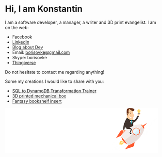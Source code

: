 # Hi, I am Konstantin
I am a software developer, a manager, a writer and 3D print evangelist.
I am on the web:

 - [Facebook](https://www.facebook.com/konstantin.borisov.121)
 - [LinkedIn](https://www.linkedin.com/in/borisovke/)
 - [Blog about Dev](http://bukov_net.livejournal.com/)
 - Email: borisovke@gmail.com
 - Skype: borisovke
 - [Thingiverse](https://www.thingiverse.com/kborisov/designs)

Do not hesitate to contact me regarding anything!

Some my creations I would like to share with you:
- [SQL to DynamoDB Transformation Trainer](https://bukov-ka.github.io/dynamodb/)
- [3D printed mechanical box](https://www.reddit.com/r/3Dprinting/comments/haq0gu/i_created_a_3d_printed_mechanical_box_inspired_by/)
- [Fantasy bookshelf insert](https://www.thingiverse.com/thing:3270390)

![alt text](https://github.com/bukov-ka/bukov-ka/blob/master/assets/logodesign-pixabay.png?raw=true "Author: iEvolutionGmbH from Pixabay")